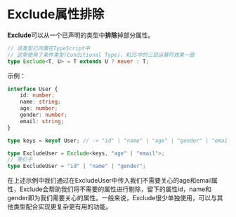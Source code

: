 # Exclude属性排除

**Exclude**可以从一个已声明的类型中**排除**掉部分属性。

```typescript
// 该类型已内置在TypeScript中
// 这里使用了条件类型(Conditional Type)，和JS中的三目运算符效果一致
type Exclude<T, U> = T extends U ? never : T;
```

示例：

```typescript
interface User {
    id: number;
    name: string;
    age: number;
    gender: number;
    email: string;
}

type keys = keyof User; // -> "id" | "name" | "age" | "gender" | "email"

type ExcludeUser = Exclude<keys, "age" | "email">;
// 等价于
type ExcludeUser = "id" | "name" | "gender";
```

在上述示例中我们通过在ExcludeUser中传入我们不需要关心的age和email属性，Exclude会帮助我们将不需要的属性进行剔除，留下的属性id，name和gender即为我们需要关心的属性。一般来说，Exclude很少单独使用，可以与其他类型配合实现更复杂更有用的功能。